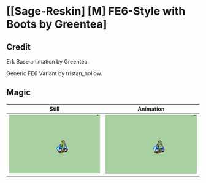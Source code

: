 # [\[Sage-Reskin\] \[M\] FE6-Style with Boots by Greentea]

## Credit

Erk Base animation by Greentea.

Generic FE6 Variant by tristan_hollow. 
	
## Magic

| Still | Animation |
| :---: | :-------: |
| ![Magic still](./Magic_000.png) | ![Magic animation](./Magic.gif) |
